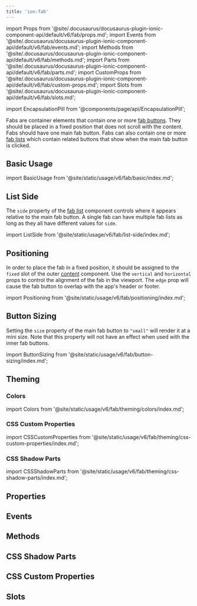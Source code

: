 ```yaml
---
title: 'ion-fab'
---
```


import Props from '@site/.docusaurus/docusaurus-plugin-ionic-component-api/default/v6/fab/props.md';
import Events from '@site/.docusaurus/docusaurus-plugin-ionic-component-api/default/v6/fab/events.md';
import Methods from '@site/.docusaurus/docusaurus-plugin-ionic-component-api/default/v6/fab/methods.md';
import Parts from '@site/.docusaurus/docusaurus-plugin-ionic-component-api/default/v6/fab/parts.md';
import CustomProps from '@site/.docusaurus/docusaurus-plugin-ionic-component-api/default/v6/fab/custom-props.md';
import Slots from '@site/.docusaurus/docusaurus-plugin-ionic-component-api/default/v6/fab/slots.md';

<head>
  <title>ion-fab: Floating Action Button for Android and iOS Ionic Apps</title>
  <meta
    name="description"
    content="Fabs, floating action buttons, are container elements that contain one or more fab buttons. Use ion-fab when creating Android and iOS apps with Ionic Framework."
  />
</head>

import EncapsulationPill from '@components/page/api/EncapsulationPill';

<EncapsulationPill type="shadow" />

Fabs are container elements that contain one or more [fab buttons](./fab-button). They should be placed in a fixed position that does not scroll with the content. Fabs should have one main fab button. Fabs can also contain one or more [fab lists](./fab-list) which contain related buttons that show when the main fab button is clicked.

## Basic Usage

import BasicUsage from '@site/static/usage/v6/fab/basic/index.md';

<BasicUsage />

## List Side

The `side` property of the [fab list](./fab-list) component controls where it appears relative to the main fab button. A single fab can have multiple fab lists as long as they all have different values for `side`.

import ListSide from '@site/static/usage/v6/fab/list-side/index.md';

<ListSide />

## Positioning

In order to place the fab in a fixed position, it should be assigned to the `fixed` slot of the outer [content](./content) component. Use the `vertical` and `horizontal` props to control the alignment of the fab in the viewport. The `edge` prop will cause the fab button to overlap with the app's header or footer.

import Positioning from '@site/static/usage/v6/fab/positioning/index.md';

<Positioning />

## Button Sizing

Setting the `size` property of the main fab button to `"small"` will render it at a mini size. Note that this property will not have an effect when used with the inner fab buttons.

import ButtonSizing from '@site/static/usage/v6/fab/button-sizing/index.md';

<ButtonSizing />

## Theming

### Colors

import Colors from '@site/static/usage/v6/fab/theming/colors/index.md';

<Colors />

### CSS Custom Properties

import CSSCustomProperties from '@site/static/usage/v6/fab/theming/css-custom-properties/index.md';

<CSSCustomProperties />

### CSS Shadow Parts

import CSSShadowParts from '@site/static/usage/v6/fab/theming/css-shadow-parts/index.md';

<CSSShadowParts />

## Properties

<Props />

## Events

<Events />

## Methods

<Methods />

## CSS Shadow Parts

<Parts />

## CSS Custom Properties

<CustomProps />

## Slots

<Slots />
